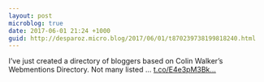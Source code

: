 ```yaml
---
layout: post
microblog: true
date: 2017-06-01 21:24 +1000
guid: http://desparoz.micro.blog/2017/06/01/t870239738199818240.html
---
```

I’ve just created a directory of bloggers based on Colin Walker’s Webmentions Directory. 
 Not many listed ... [t.co/E4e3pM3Bk...](https://t.co/E4e3pM3BkY)
